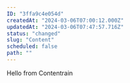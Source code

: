 ```yaml
---
ID: "3ffa9c4e054d"
createdAt: "2024-03-06T07:00:12.000Z"
updatedAt: "2024-03-06T07:47:57.716Z"
status: "changed"
slug: "Content"
scheduled: false
path: ""
---
```

Hello from Contentrain